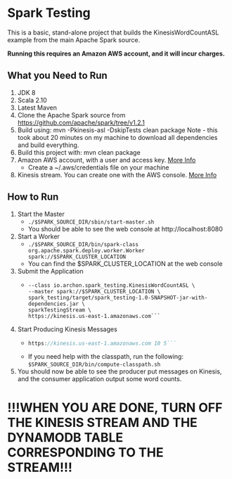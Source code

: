 Spark Testing
=============

This is a basic, stand-alone project that builds the KinesisWordCountASL example from the main Apache Spark source.

**Running this requires an Amazon AWS account, and it will incur charges.**

What you Need to Run
---------------------
1. JDK 8
1. Scala 2.10
1. Latest Maven
1. Clone the Apache Spark source from https://github.com/apache/spark/tree/v1.2.1
  1. Build using: mvn -Pkinesis-asl -DskipTests clean package
     Note - this took about 20 minutes on my machine to download all dependencies and build everything.
1. Build this project with: mvn clean package
1. Amazon AWS account, with a user and access key. [More Info](http://docs.aws.amazon.com/AWSSdkDocsJava/latest/DeveloperGuide/credentials.html)
    * Create a ~/.aws/credentials file on your machine
1. Kinesis stream. You can create one with the AWS console. [More Info](http://docs.aws.amazon.com/ElasticMapReduce/latest/DeveloperGuide/kinesis-pig-create-stream.html)

How to Run
----------
1. Start the Master
    * ```./$SPARK_SOURCE_DIR/sbin/start-master.sh```
    * You should be able to see the web console at http://localhost:8080
1. Start a Worker
    * ```./$SPARK_SOURCE_DIR/bin/spark-class org.apache.spark.deploy.worker.Worker spark://$SPARK_CLUSTER_LOCATION```
    * You can find the $SPARK_CLUSTER_LOCATION at the web console
1. Submit the Application
    * ```./bin/spark-submit \
      --class io.archon.spark_testing.KinesisWordCountASL \
      --master spark://$SPARK_CLUSTER_LOCATION \
      spark_testing/target/spark_testing-1.0-SNAPSHOT-jar-with-dependencies.jar \
      sparkTestingStream \
      https://kinesis.us-east-1.amazonaws.com```
1. Start Producing Kinesis Messages
    * ```java -cp spark_testing/target/spark_testing-1.0-SNAPSHOT-jar-with-dependencies.jar:$SPARK_SOURCE_DIR/conf:$SPARK_SOURCE_DIR/assembly/target/scala-2.10/spark-assembly-1.3.0-SNAPSHOT-hadoop1.0.4.jar  io.archon.spark_testing.KinesisWordCountProducerASL sparkTestingStream \
      https://kinesis.us-east-1.amazonaws.com 10 5```
    * If you need help with the classpath, run the following: `$SPARK_SOURCE_DIR/bin/compute-classpath.sh`
1. You should now be able to see the producer put messages on Kinesis, and the consumer application output some word counts.

# !!!WHEN YOU ARE DONE, TURN OFF THE KINESIS STREAM AND THE DYNAMODB TABLE CORRESPONDING TO THE STREAM!!!
